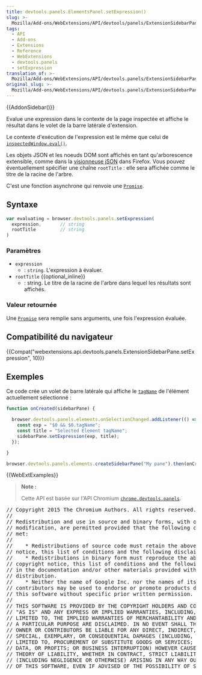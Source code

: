 ```yaml
---
title: devtools.panels.ElementsPanel.setExpression()
slug: >-
  Mozilla/Add-ons/WebExtensions/API/devtools/panels/ExtensionSidebarPane/setExpression
tags:
  - API
  - Add-ons
  - Extensions
  - Reference
  - WebExtensions
  - devtools.panels
  - setExpression
translation_of: >-
  Mozilla/Add-ons/WebExtensions/API/devtools.panels/ExtensionSidebarPane/setExpression
original_slug: >-
  Mozilla/Add-ons/WebExtensions/API/devtools.panels/ExtensionSidebarPane/setExpression
---
```

{{AddonSidebar()}}

Evalue une expression dans le contexte de la page inspectée et affiche le résultat dans le volet de la barre latérale d'extension.

Le contexte d'exécution de l'expression est le même que celui de [`inspectedWindow.eval()`](/fr/Add-ons/WebExtensions/API/devtools.inspectedWindow/eval).

Les objets JSON et les noeuds DOM sont affichés en tant qu'arborescence extensible, comme dans la [visionneuse jSON](/fr/docs/Outils/JSON_viewer) dans Firefox. Vous pouvez éventuellement spécifier une chaîne `rootTitle` : elle sera affichée comme le titre de la racine de l'arbre.

C'est une fonction asynchrone qui renvoie une [`Promise`](/fr/docs/Web/JavaScript/Reference/Objets_globaux/Promise).

## Syntaxe

```js
var evaluating = browser.devtools.panels.setExpression(
  expression,       // string
  rootTitle         // string
)
```

### Paramètres

- `expression`
  - : `string`. L'expression à évaluer.
- `rootTitle` {{optional_inline}}
  - : string. Le titre de la racine de l'arbre dans lequel les résultats sont affichés.

### Valeur retournée

Une [`Promise`](/fr/docs/Web/JavaScript/Reference/Objets_globaux/Promise) sera remplie sans arguments, une fois l'expression évaluée.

## Compatibilité du navigateur

{{Compat("webextensions.api.devtools.panels.ExtensionSidebarPane.setExpression", 10)}}

## Exemples

Ce code crée un volet de barre latérale qui affiche le [`tagName`](/fr/docs/Web/API/Element/tagName) de l'élément actuellement sélectionné :

```js
function onCreated(sidebarPane) {

  browser.devtools.panels.elements.onSelectionChanged.addListener(() => {
    const exp = "$0 && $0.tagName";
    const title = "Selected Element tagName";
    sidebarPane.setExpression(exp, title);
  });

}

browser.devtools.panels.elements.createSidebarPane("My pane").then(onCreated);
```

{{WebExtExamples}}

> **Note :**
>
> Cette API est basée sur l'API Chromium [`chrome.devtools.panels`](https://developer.chrome.com/extensions/devtools_panels).

<div class="hidden"><pre>// Copyright 2015 The Chromium Authors. All rights reserved.
//
// Redistribution and use in source and binary forms, with or without
// modification, are permitted provided that the following conditions are
// met:
//
//    * Redistributions of source code must retain the above copyright
// notice, this list of conditions and the following disclaimer.
//    * Redistributions in binary form must reproduce the above
// copyright notice, this list of conditions and the following disclaimer
// in the documentation and/or other materials provided with the
// distribution.
//    * Neither the name of Google Inc. nor the names of its
// contributors may be used to endorse or promote products derived from
// this software without specific prior written permission.
//
// THIS SOFTWARE IS PROVIDED BY THE COPYRIGHT HOLDERS AND CONTRIBUTORS
// "AS IS" AND ANY EXPRESS OR IMPLIED WARRANTIES, INCLUDING, BUT NOT
// LIMITED TO, THE IMPLIED WARRANTIES OF MERCHANTABILITY AND FITNESS FOR
// A PARTICULAR PURPOSE ARE DISCLAIMED. IN NO EVENT SHALL THE COPYRIGHT
// OWNER OR CONTRIBUTORS BE LIABLE FOR ANY DIRECT, INDIRECT, INCIDENTAL,
// SPECIAL, EXEMPLARY, OR CONSEQUENTIAL DAMAGES (INCLUDING, BUT NOT
// LIMITED TO, PROCUREMENT OF SUBSTITUTE GOODS OR SERVICES; LOSS OF USE,
// DATA, OR PROFITS; OR BUSINESS INTERRUPTION) HOWEVER CAUSED AND ON ANY
// THEORY OF LIABILITY, WHETHER IN CONTRACT, STRICT LIABILITY, OR TORT
// (INCLUDING NEGLIGENCE OR OTHERWISE) ARISING IN ANY WAY OUT OF THE USE
// OF THIS SOFTWARE, EVEN IF ADVISED OF THE POSSIBILITY OF SUCH DAMAGE.
</pre></div>

